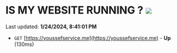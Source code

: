 # IS MY WEBSITE RUNNING ? [![](https://img.shields.io/static/v1?label=Sponsor&message=%E2%9D%A4&logo=GitHub&color=%23fe8e86)](https://github.com/sponsors/<username>)

Last updated: **1/24/2024, 8:41:01 PM**

- `GET` [https://youssefservice.me](https://youssefservice.me) - **Up** (130ms)
